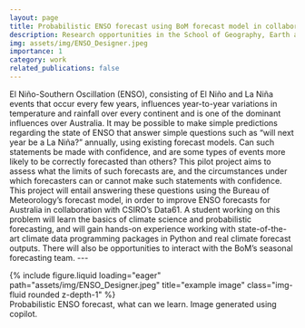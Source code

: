```yaml
---
layout: page
title: Probabilistic ENSO forecast using BoM forecast model in collaboration with CSIRO
description: Research opportunities in the School of Geography, Earth and Atmospheric Sciences
img: assets/img/ENSO_Designer.jpeg
importance: 1
category: work
related_publications: false
---
```


El Niño-Southern Oscillation (ENSO), consisting of El Niño and La Niña events that occur every few years, influences year-to-year variations in temperature and rainfall over every continent and is one of the dominant influences over Australia. It may be possible to make simple predictions regarding the state of ENSO that answer simple questions such as “will next year be a La Niña?” annually, using existing forecast models. Can such statements be made with confidence, and are some types of events more likely to be correctly forecasted than others? This pilot project aims to assess what the limits of such forecasts are, and the circumstances under which forecasters can or cannot make such statements with confidence. This project will entail answering these questions using the Bureau of Meteorology’s forecast model, in order to improve ENSO forecasts for Australia in collaboration with CSIRO’s Data61. A student working on this problem will learn the basics of climate science and probabilistic forecasting, and will gain hands-on experience working with state-of-the-art climate data programming packages in Python and real climate forecast outputs. There will also be opportunities to interact with the BoM’s seasonal forecasting team.
    ---


<div class="row">
    <div class="col-sm mt-3 mt-md-0">
        {% include figure.liquid loading="eager" path="assets/img/ENSO_Designer.jpeg" title="example image" class="img-fluid rounded z-depth-1" %}
    </div>
</div>
<div class="caption">
    Probabilistic ENSO forecast, what can we learn. Image generated using copilot.
</div>




